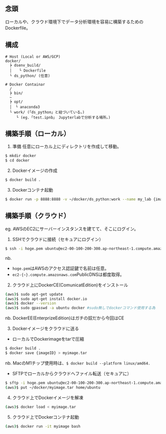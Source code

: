 ## 念頭
ローカルや、クラウド環境下でデータ分析環境を容易に構築するためのDockerfile。


## 構成
```
# Host (Local or AWS/GCP)
docker/
  ┝ dsenv_build/
  │　　└ Dockerfile
  └ ds_python/ (任意)

# Docker Containar
  /
  ┝ bin/
  ~
  ┝ opt/
  │　└ anaconda3
  └ work/ (「ds_python」と紐づいている。)
     └ (eg.「test.ipnb」　Jupyterlabで分析する場所。)
```

## 構築手順（ローカル）
1. 準備
任意にローカル上にディレクトリを作成して移動。
```sh
$ mkdir docker
$ cd docker
```

2. Dockerイメージの作成
```sh
$ docker build .
```

3. Dockerコンテナ起動
```sh
$ docker run -p 8888:8888 -v ~/docker/ds_python:work --name my_lab {image}
```


## 構築手順（クラウド）
eg. AWSのEC2にサーバーインスタンスを建てて、そこにログイン。

1. SSHでクラウドに接続（セキュアにログイン）
```sh
$ ssh -i hoge.pem ubuntu@ec2-00-100-200-300.ap-northeast-1.compute.amazonaws.com
```
nb.
* `hoge.pem`はAWSのアクセス認証鍵で名前は任意。
* `ec2-{~}.compute.amazonaws.com`PublicDNSは都度取得。

2. クラウド上にDockerCE(ComunicatEdition)をインストール
```sh
(aws)$ sudo apt-get update
(aws)$ sudo apt-get install docker.io
(aws)$ docker --version
(aws)$ sudo gpasswd -a ubuntu docker #sudo無しでdockerコマンド使用する為
```
nb. DockerEE(EnterprizeEdition)はガチの奴だから今回はCE

3. Dockerイメージをクラウドに送る
 * ローカルでDockerimageをtarで圧縮
```sh
$ docker build .
$ docker save {imageID} > myimage.tar
```
  nb. MacのM1チップ使用時は、`$ docker build --platform linux/amd64.`
 * SFTPでローカルからクラウドへファイル転送（セキュアに）
```sh
$ sftp -i hoge.pem ubuntu@ec2-00-100-200-300.ap-northeast-1.compute.amazonaws.com
(aws)$ put ~/docker/myimage.tar home/ubuntu
```

4. クラウド上でDockerイメージを解凍
```sh
(aws)$ docker load < myimage.tar
```

5. クラウド上でDockerコンテナ起動
```sh
(aws)$ docker run -it myimage bash
```

